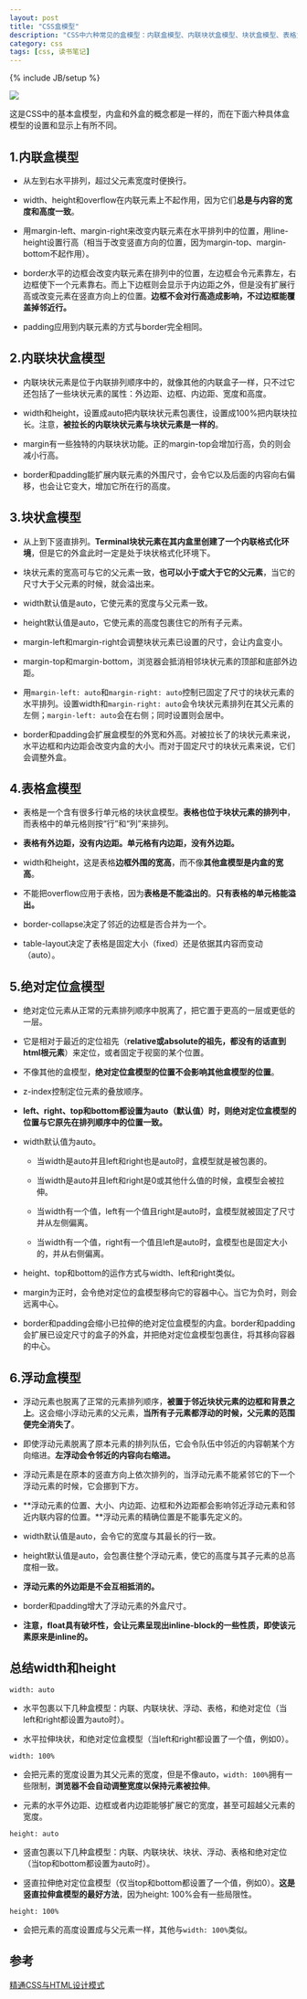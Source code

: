 ```yaml
---
layout: post
title: "CSS盒模型"
description: "CSS中六种常见的盒模型：内联盒模型、内联块状盒模型、块状盒模型、表格盒模型、绝对定位盒模型、浮动盒模型。内盒和外盒的概念都是一样的，而在六种具体盒模型的设置和显示上有所不同。"
category: css
tags: [css, 读书笔记]
---
```

{% include JB/setup %}

<img src="/assets/captures/20150321_01.jpg" style="max-width:391px;">

这是CSS中的基本盒模型，内盒和外盒的概念都是一样的，而在下面六种具体盒模型的设置和显示上有所不同。



1.内联盒模型
--------------
- 从左到右水平排列，超过父元素宽度时便换行。

- width、height和overflow在内联元素上不起作用，因为它们**总是与内容的宽度和高度一致**。

- 用margin-left、margin-right来改变内联元素在水平排列中的位置，用line-height设置行高（相当于改变竖直方向的位置，因为margin-top、margin-bottom不起作用）。

- border水平的边框会改变内联元素在排列中的位置，左边框会令元素靠左，右边框使下一个元素靠右。而上下边框则会显示于内边距之外，但是没有扩展行高或改变元素在竖直方向上的位置。**边框不会对行高造成影响，不过边框能覆盖掉邻近行。**

- padding应用到内联元素的方式与border完全相同。



2.内联块状盒模型
-------------------
- 内联块状元素是位于内联排列顺序中的，就像其他的内联盒子一样，只不过它还包括了一些块状元素的属性：外边距、边框、内边距、宽度和高度。

- width和height，设置成auto把内联块状元素包裹住，设置成100%把内联块拉长。注意，**被拉长的内联块状元素与块状元素是一样的**。

- margin有一些独特的内联块状功能。正的margin-top会增加行高，负的则会减小行高。

- border和padding能扩展内联元素的外围尺寸，会令它以及后面的内容向右偏移，也会让它变大，增加它所在行的高度。



3.块状盒模型
--------------
- 从上到下竖直排列。**Terminal块状元素在其内盒里创建了一个内联格式化环境**，但是它的外盒此时一定是处于块状格式化环境下。

- 块状元素的宽高可与它的父元素一致，**也可以小于或大于它的父元素**，当它的尺寸大于父元素的时候，就会溢出来。

- width默认值是auto，它使元素的宽度与父元素一致。

- height默认值是auto，它使元素的高度包裹住它的所有子元素。

- margin-left和margin-right会调整块状元素已设置的尺寸，会让内盒变小。

- margin-top和margin-bottom，浏览器会抵消相邻块状元素的顶部和底部外边距。

- 用`margin-left: auto`和`margin-right: auto`控制已固定了尺寸的块状元素的水平排列。设置width和`margin-right: auto`会令块状元素排列在其父元素的左侧；`margin-left: auto`会在右侧；同时设置则会居中。

- border和padding会扩展盒模型的外宽和外高。对被拉长了的块状元素来说，水平边框和内边距会改变内盒的大小。而对于固定尺寸的块状元素来说，它们会调整外盒。



4.表格盒模型
--------------
- 表格是一个含有很多行单元格的块状盒模型。**表格也位于块状元素的排列中**，而表格中的单元格则按“行”和“列”来排列。

- **表格有外边距，没有内边距。单元格有内边距，没有外边距。**

- width和height，这是表格**边框外围的宽高**，而不像**其他盒模型是内盒的宽高**。

- 不能把overflow应用于表格，因为**表格是不能溢出的**。**只有表格的单元格能溢出。**

- border-collapse决定了邻近的边框是否合并为一个。

- table-layout决定了表格是固定大小（fixed）还是依据其内容而变动（auto）。



5.绝对定位盒模型
------------------
- 绝对定位元素从正常的元素排列顺序中脱离了，把它置于更高的一层或更低的一层。

- 它是相对于最近的定位祖先（**relative或absolute的祖先，都没有的话直到html根元素**）来定位，或者固定于视窗的某个位置。

- 不像其他的盒模型，**绝对定位盒模型的位置不会影响其他盒模型的位置**。

- z-index控制定位元素的叠放顺序。

- **left、right、top和bottom都设置为auto（默认值）时，则绝对定位盒模型的位置与它原先在排列顺序中的位置一致。**

- width默认值为auto。

    - 当width是auto并且left和right也是auto时，盒模型就是被包裹的。

    - 当width是auto并且left和right是0或其他什么值的时候，盒模型会被拉伸。

    - 当width有一个值，left有一个值且right是auto时，盒模型就被固定了尺寸并从左侧偏离。

    - 当width有一个值，right有一个值且left是auto时，盒模型也是固定大小的，并从右侧偏离。

- height、top和bottom的运作方式与width、left和right类似。

- margin为正时，会令绝对定位的盒模型移向它的容器中心。当它为负时，则会远离中心。

- border和padding会缩小已拉伸的绝对定位盒模型的内盒。border和padding会扩展已设定尺寸的盒子的外盒，并把绝对定位盒模型包裹住，将其移向容器的中心。



6.浮动盒模型
---------------
- 浮动元素也脱离了正常的元素排列顺序，**被置于邻近块状元素的边框和背景之上**。这会缩小浮动元素的父元素，**当所有子元素都浮动的时候，父元素的范围便完全消失了**。

- 即使浮动元素脱离了原本元素的排列队伍，它会令队伍中邻近的内容朝某个方向缩进。**左浮动会令邻近的内容向右缩进。**

- 浮动元素是在原本的竖直方向上依次排列的，当浮动元素不能紧邻它的下一个浮动元素的时候，它会挪到下方。

- **浮动元素的位置、大小、内边距、边框和外边距都会影响邻近浮动元素和邻近内联内容的位置。**浮动元素的精确位置是不能事先定义的。

- width默认值是auto，会令它的宽度与其最长的行一致。

- height默认值是auto，会包裹住整个浮动元素，使它的高度与其子元素的总高度相一致。

- **浮动元素的外边距是不会互相抵消的。**

- border和padding增大了浮动元素的外盒尺寸。

- **注意，float具有破坏性，会让元素呈现出inline-block的一些性质，即使该元素原来是inline的。**



总结width和height
-------------------
`width: auto`

- 水平包裹以下几种盒模型：内联、内联块状、浮动、表格，和绝对定位（当left和right都设置为auto时）。

- 水平拉伸块状，和绝对定位盒模型（当left和right都设置了一个值，例如0）。


`width: 100%`

- 会把元素的宽度设置为其父元素的宽度，但是不像auto，`width: 100%`拥有一些限制，**浏览器不会自动调整宽度以保持元素被拉伸**。

- 元素的水平外边距、边框或者内边距能够扩展它的宽度，甚至可超越父元素的宽度。


`height: auto`

- 竖直包裹以下几种盒模型：内联、内联块状、块状、浮动、表格和绝对定位（当top和bottom都设置为auto时）。

- 竖直拉伸绝对定位盒模型（仅当top和bottom都设置了一个值，例如0）。**这是竖直拉伸盒模型的最好方法**，因为height: 100%会有一些局限性。


`height: 100%`

- 会把元素的高度设置成与父元素一样，其他与`width: 100%`类似。



参考
-----
[精通CSS与HTML设计模式](http://book.douban.com/subject/3158926/)
